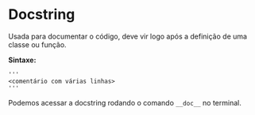 # Docstring

Usada para documentar o código, deve vir logo após a definição de uma classe ou função.

**Sintaxe:**

```
'''
<comentário com várias linhas>
'''
```

Podemos acessar a docstring rodando o comando `__doc__` no terminal.
